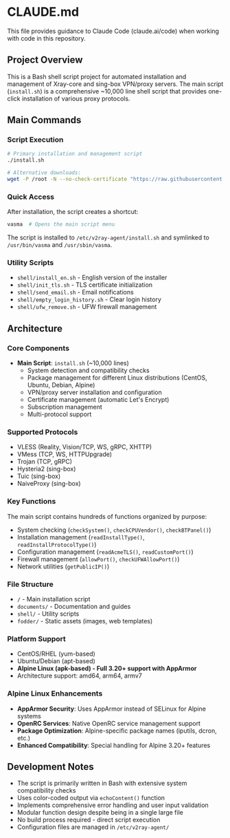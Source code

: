 # CLAUDE.md

This file provides guidance to Claude Code (claude.ai/code) when working with code in this repository.

## Project Overview

This is a Bash shell script project for automated installation and management of Xray-core and sing-box VPN/proxy servers. The main script (`install.sh`) is a comprehensive ~10,000 line shell script that provides one-click installation of various proxy protocols.

## Main Commands

### Script Execution
```bash
# Primary installation and management script
./install.sh

# Alternative downloads:
wget -P /root -N --no-check-certificate "https://raw.githubusercontent.com/mack-a/v2ray-agent/master/install.sh" && chmod 700 /root/install.sh && /root/install.sh
```

### Quick Access
After installation, the script creates a shortcut:
```bash
vasma  # Opens the main script menu
```

The script is installed to `/etc/v2ray-agent/install.sh` and symlinked to `/usr/bin/vasma` and `/usr/sbin/vasma`.

### Utility Scripts
- `shell/install_en.sh` - English version of the installer
- `shell/init_tls.sh` - TLS certificate initialization
- `shell/send_email.sh` - Email notifications
- `shell/empty_login_history.sh` - Clear login history
- `shell/ufw_remove.sh` - UFW firewall management

## Architecture

### Core Components
- **Main Script**: `install.sh` (~10,000 lines)
  - System detection and compatibility checks
  - Package management for different Linux distributions (CentOS, Ubuntu, Debian, Alpine)
  - VPN/proxy server installation and configuration
  - Certificate management (automatic Let's Encrypt)
  - Subscription management
  - Multi-protocol support

### Supported Protocols
- VLESS (Reality, Vision/TCP, WS, gRPC, XHTTP)
- VMess (TCP, WS, HTTPUpgrade)  
- Trojan (TCP, gRPC)
- Hysteria2 (sing-box)
- Tuic (sing-box)
- NaiveProxy (sing-box)

### Key Functions
The main script contains hundreds of functions organized by purpose:
- System checking (`checkSystem()`, `checkCPUVendor()`, `checkBTPanel()`)
- Installation management (`readInstallType()`, `readInstallProtocolType()`)
- Configuration management (`readAcmeTLS()`, `readCustomPort()`)
- Firewall management (`allowPort()`, `checkUFWAllowPort()`)
- Network utilities (`getPublicIP()`)

### File Structure
- `/` - Main installation script
- `documents/` - Documentation and guides
- `shell/` - Utility scripts
- `fodder/` - Static assets (images, web templates)

### Platform Support
- CentOS/RHEL (yum-based)
- Ubuntu/Debian (apt-based) 
- **Alpine Linux (apk-based) - Full 3.20+ support with AppArmor**
- Architecture support: amd64, arm64, armv7

### Alpine Linux Enhancements
- **AppArmor Security**: Uses AppArmor instead of SELinux for Alpine systems
- **OpenRC Services**: Native OpenRC service management support  
- **Package Optimization**: Alpine-specific package names (iputils, dcron, etc.)
- **Enhanced Compatibility**: Special handling for Alpine 3.20+ features

## Development Notes

- The script is primarily written in Bash with extensive system compatibility checks
- Uses color-coded output via `echoContent()` function
- Implements comprehensive error handling and user input validation
- Modular function design despite being in a single large file
- No build process required - direct script execution
- Configuration files are managed in `/etc/v2ray-agent/`